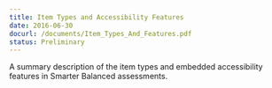 ```yaml
---
title: Item Types and Accessibility Features
date: 2016-06-30
docurl: /documents/Item_Types_And_Features.pdf
status: Preliminary
---
```

A summary description of the item types and embedded accessibility features in Smarter Balanced assessments.
